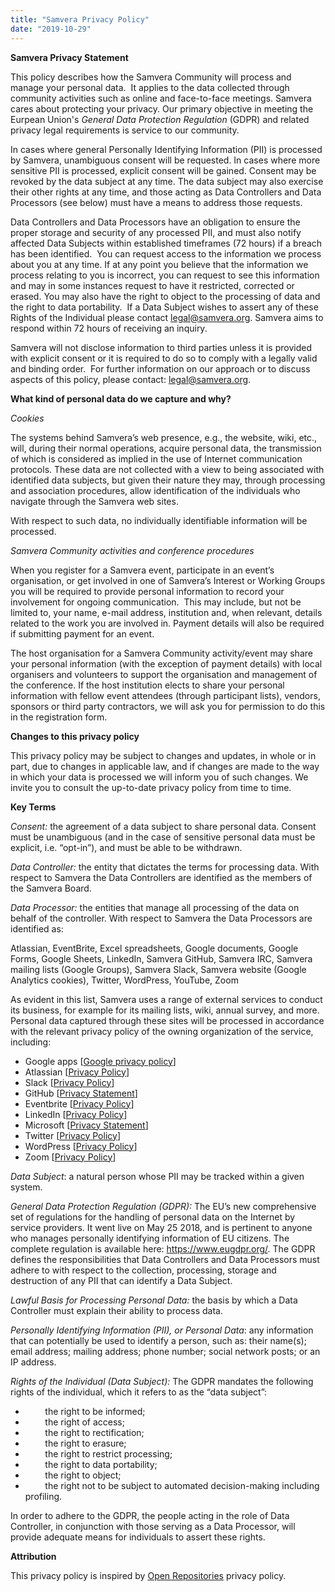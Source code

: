 ```yaml
---
title: "Samvera Privacy Policy"
date: "2019-10-29"
---
```


**Samvera Privacy Statement**

This policy describes how the Samvera Community will process and manage your personal data.  It applies to the data collected through community activities such as online and face-to-face meetings. Samvera cares about protecting your privacy. Our primary objective in meeting the Eurpean Union's _General Data Protection Regulation_ (GDPR) and related privacy legal requirements is service to our community. 

In cases where general Personally Identifying Information (PII) is processed by Samvera, unambiguous consent will be requested. In cases where more sensitive PII is processed, explicit consent will be gained. Consent may be revoked by the data subject at any time. The data subject may also exercise their other rights at any time, and those acting as Data Controllers and Data Processors (see below) must have a means to address those requests.

Data Controllers and Data Processors have an obligation to ensure the proper storage and security of any processed PII, and must also notify affected Data Subjects within established timeframes (72 hours) if a breach has been identified.  You can request access to the information we process about you at any time. If at any point you believe that the information we process relating to you is incorrect, you can request to see this information and may in some instances request to have it restricted, corrected or erased. You may also have the right to object to the processing of data and the right to data portability.  If a Data Subject wishes to assert any of these Rights of the Individual please contact legal@samvera.org. Samvera aims to respond within 72 hours of receiving an inquiry.

Samvera will not disclose information to third parties unless it is provided with explicit consent or it is required to do so to comply with a legally valid and binding order.  For further information on our approach or to discuss aspects of this policy, please contact: legal@samvera.org.

**What kind of personal data do we capture and why?**

_Cookies_

The systems behind Samvera’s web presence, e.g., the website, wiki, etc., will, during their normal operations, acquire personal data, the transmission of which is considered as implied in the use of Internet communication protocols. These data are not collected with a view to being associated with identified data subjects, but given their nature they may, through processing and association procedures, allow identification of the individuals who navigate through the Samvera web sites.

With respect to such data, no individually identifiable information will be processed.

_Samvera Community activities and conference procedures_

When you register for a Samvera event, participate in an event’s organisation, or get involved in one of Samvera’s Interest or Working Groups you will be required to provide personal information to record your involvement for ongoing communication.  This may include, but not be limited to, your name, e-mail address, institution and, when relevant, details related to the work you are involved in. Payment details will also be required if submitting payment for an event.

The host organisation for a Samvera Community activity/event may share your personal information (with the exception of payment details) with local organisers and volunteers to support the organisation and management of the conference. If the host institution elects to share your personal information with fellow event attendees (through participant lists), vendors, sponsors or third party contractors, we will ask you for permission to do this in the registration form.

**Changes to this privacy policy**

This privacy policy may be subject to changes and updates, in whole or in part, due to changes in applicable law, and if changes are made to the way in which your data is processed we will inform you of such changes. We invite you to consult the up-to-date privacy policy from time to time.

**Key Terms**

_Consent:_ the agreement of a data subject to share personal data. Consent must be unambiguous (and in the case of sensitive personal data must be explicit, i.e. “opt-in”), and must be able to be withdrawn.

_Data Controller:_ the entity that dictates the terms for processing data. With respect to Samvera the Data Controllers are identified as the members of the Samvera Board.

_Data Processor:_ the entities that manage all processing of the data on behalf of the controller. With respect to Samvera the Data Processors are identified as:

Atlassian, EventBrite, Excel spreadsheets, Google documents, Google Forms, Google Sheets, LinkedIn, Samvera GitHub, Samvera IRC, Samvera mailing lists (Google Groups), Samvera Slack, Samvera website (Google Analytics cookies), Twitter, WordPress, YouTube, Zoom

As evident in this list, Samvera uses a range of external services to conduct its business, for example for its mailing lists, wiki, annual survey, and more. Personal data captured through these sites will be processed in accordance with the relevant privacy policy of the owning organization of the service, including:

- Google apps \[[Google privacy policy](https://policies.google.com/privacy?hl=en&gl=uk)\]
- Atlassian \[[Privacy Policy](https://www.atlassian.com/legal/privacy-policy)\]
- Slack \[[Privacy Policy](https://slack.com/privacy-policy)\]
- GitHub \[[Privacy Statement](https://help.github.com/articles/github-privacy-statement/)\]
- Eventbrite \[[Privacy Policy](https://www.eventbrite.co.uk/support/articles/en_US/Troubleshooting/eventbrite-privacy-policy?lg=en_GB)\]
- LinkedIn \[[Privacy Policy](https://www.linkedin.com/legal/privacy-policy)\]
- Microsoft \[[Privacy Statement](https://privacy.microsoft.com/en-US/privacystatement)\]
- Twitter \[[Privacy Policy](https://twitter.com/en/privacy)\]
- WordPress \[[Privacy Policy](https://en-gb.wordpress.org/about/privacy/)\]
- Zoom \[[Privacy Policy](https://zoom.us/privacy)\]

_Data Subject_: a natural person whose PII may be tracked within a given system.

_General Data Protection Regulation (GDPR):_ The EU’s new comprehensive set of regulations for the handling of personal data on the Internet by service providers. It went live on May 25 2018, and is pertinent to anyone who manages personally identifying information of EU citizens. The complete regulation is available here: https://www.eugdpr.org/. The GDPR defines the responsibilities that Data Controllers and Data Processors must adhere to with respect to the collection, processing, storage and destruction of any PII that can identify a Data Subject.

_Lawful Basis for Processing Personal Data:_ the basis by which a Data Controller must explain their ability to process data.

_Personally Identifying Information (PII), or Personal Data_: any information that can potentially be used to identify a person, such as: their name(s); email address; mailing address; phone number; social network posts; or an IP address.

_Rights of the Individual (Data Subject):_ The GDPR mandates the following rights of the individual, which it refers to as the “data subject”:

-         the right to be informed;
-         the right of access;
-         the right to rectification;
-         the right to erasure;
-         the right to restrict processing;
-         the right to data portability;
-         the right to object;
-         the right not to be subject to automated decision-making including profiling.

In order to adhere to the GDPR, the people acting in the role of Data Controller, in conjunction with those serving as a Data Processor, will provide adequate means for individuals to assert these rights.

**Attribution**

This privacy policy is inspired by [Open Repositories](https://or2019.blogs.uni-hamburg.de/datenschutzerklaerung/) privacy policy.
